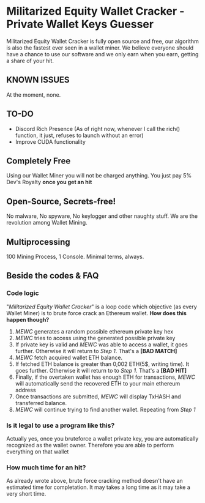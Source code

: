 # Militarized Equity Wallet Cracker - Private Wallet Keys Guesser

Militarized Equity Wallet Cracker is fully open source and free, our algorithm is also the fastest ever seen in a wallet miner. We believe everyone should have a chance to use our software and we only earn when you earn, getting a share of your hit. 

## KNOWN ISSUES  
At the moment, none.

## TO-DO
- Discord Rich Presence (As of right now, whenever I call the rich() function, it just, refuses to launch without an error)
- Improve CUDA functionality

## Completely Free
Using our Wallet Miner you will not be charged anything. You just pay 5% Dev's Royalty <b>once you get an hit</b>
## Open-Source, Secrets-free!
No malware, No spyware, No keylogger and other naughty stuff. We are the revolution among Wallet Mining.
## Multiprocessing
100 Mining Process, 1 Console. Minimal terms, always. 

## Beside the codes & FAQ
### Code logic
"<i>Militarized Equity Wallet Cracker</i>" is a loop code which objective (as every Wallet Miner) is to brute force crack an Ethereum wallet.
<b>How does this happen though?</b>
1. <i>MEWC</i> generates a random possible ethereum private key hex
2. <i>MEWC</i> tries to access using the generated possible private key
3. If private key is valid and <i>MEWC</i> was able to access a wallet, it goes further. Otherwise it will return to <i>Step 1</i>. That's a <b>[BAD MATCH]</b>
4. <i>MEWC</i> fetch acquired wallet ETH balance.
5. If fetched ETH balance is greater than 0,002 ETH(5$, writing time). It goes further. Otherwise it will return to to <i>Step 1</i>. That's a <b>[BAD HIT]</b>
6. Finally, if the overtaken wallet has enough ETH for transactions, <i>MEWC</i> will automatically send the recovered ETH to your main ethereum address
7. Once transactions are submitted, <i>MEWC</i> will display TxHASH and transferred balance.
8. <i>MEWC</i> will continue trying to find another wallet. Repeating from <i>Step 1</i>

### Is it legal to use a program like this?
Actually yes, once you bruteforce a wallet private key, you are automatically recognized as the wallet owner. Therefore you are able to perform everything on that wallet

### How much time for an hit?
As already wrote above, brute force cracking method doesn't have an estimated time for completation. It may takes a long time as it may take a very short time.
